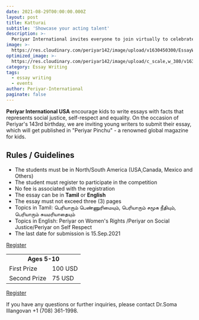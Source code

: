 ```yaml
---
date: 2021-08-29T00:00:00.000Z
layout: post
title: Katturai
subtitle: 'Showcase your acting talent'
description: >-
  Periyar International invites everyone to join virtually to celebrate Periyar's 143rd birthday.
image: >-
  https://res.cloudinary.com/periyar142/image/upload/v1630450300/EssayWriting_upbjln.jpg
optimized_image: >-
  https://res.cloudinary.com/periyar142/image/upload/c_scale,w_380/v1630450300/EssayWriting_upbjln.jpg
category: Essay Writing
tags:
  - essay writing
  - events
author: Periyar-International
paginate: false
---
```


<strong>Periyar International USA</strong> encourage kids to write essays with facts that represents social justice, self-respect and equality. On the occasion of Periyar's 143rd birthday, we are inviting young writers to submit their essay, which will get published in "Periyar Pinchu" - a renowned global magazine for kids.

## Rules / Guidelines

* The students must be in North/South America (USA,Canada, Mexico and Others)
* The student must register to participate in the competition
* No fee is associated with the registration
* The essay can be in **Tamil** or **English**
* The essay must not exceed three (3) pages
* Topics in Tamil: பெரியாரும் பெண்ணுரிமையும், பெரியாரும் சமூக நீதியும், பெரியாரும் சுயமரியாதையும்
* Topics in English: Periyar on Women's Rights /Periyar on Social Justice/Periyar on Self Respect
* The last date for submission is 15.Sep.2021

<a  href="https://www.periyar143.info/register/">Register</a>

<table>
<tbody>
  <tr>
    <td colspan=2><center><strong>Ages 5-10</strong></center></td>
  </tr>
  <tr>
    <td>First Prize</td>
    <td>100 USD</td>
  </tr>
   <tr>
    <td>Second Prize</td>
    <td>75 USD</td>
  </tr>
</tbody>
</table>

<a  href="https://www.periyar143.info/register/">Register</a>


If you have any questions or further inquiries, please contact Dr.Soma Illangovan +1 (708) 361-1998.